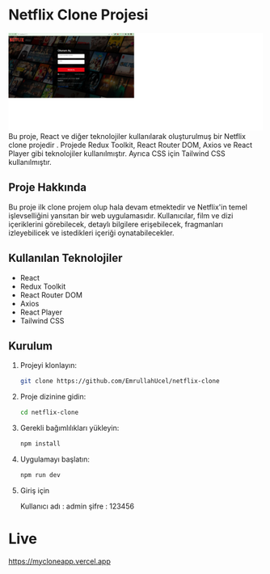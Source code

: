 # Netflix Clone Projesi

<img src="/src/assets/git/screenshot.png">
Bu proje, React ve diğer teknolojiler kullanılarak oluşturulmuş bir Netflix clone projedir .  Projede Redux Toolkit, React Router DOM, Axios ve React Player gibi teknolojiler kullanılmıştır. Ayrıca CSS için Tailwind CSS kullanılmıştır.

## Proje Hakkında

Bu proje ilk clone projem olup hala devam etmektedir ve Netflix'in temel işlevselliğini yansıtan bir web uygulamasıdır. Kullanıcılar, film ve dizi içeriklerini görebilecek, detaylı bilgilere erişebilecek, fragmanları izleyebilicek ve istedikleri içeriği oynatabilecekler.

## Kullanılan Teknolojiler

- React
- Redux Toolkit
- React Router DOM
- Axios
- React Player
- Tailwind CSS

## Kurulum

1. Projeyi klonlayın:

   ```bash
   git clone https://github.com/EmrullahUcel/netflix-clone
   ```

2. Proje dizinine gidin:

   ```bash
   cd netflix-clone
   ```

3. Gerekli bağımlılıkları yükleyin:

   ```bash
   npm install
   ```

4. Uygulamayı başlatın:

   ```bash
   npm run dev
   ```

5. Giriş için

   Kullanıcı adı : admin
   şifre : 123456

# Live

https://mycloneapp.vercel.app
